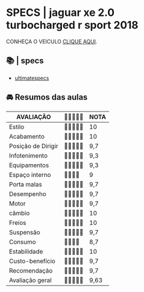 
# SPECS | jaguar xe 2.0 turbocharged r sport 2018

CONHEÇA O VEICULO  [CLIQUE AQUI](https://github.com/Marcosribeiroti/catalogo-flexbox/blob/main/index.pdf).

## 📚 | specs
- [ultimatespecs](https://www.ultimatespecs.com/car-specs/Jaguar/70244/Jaguar-XE-20-Diesel-180HP-R-Sport.html)


## 🚘 Resumos  das aulas
| AVALIAÇÃO |🌟🌟🌟🌟🌟| NOTA |
|---------|---------|---------|
|Estilo |🌟🌟🌟🌟🌟| 10
|Acabamento |🌟🌟🌟🌟🌟| 10
|Posição de Dirigir |🌟🌟🌟🌟🌟| 9,7
|Infotenimento |🌟🌟🌟🌟🌟| 9,3
|Equipamentos |🌟🌟🌟🌟🌟| 9,3
|Espaço interno |🌟🌟🌟🌟| 9
|Porta malas |🌟🌟🌟🌟🌟| 9,7
|Desempenho |🌟🌟🌟🌟🌟| 9,7
|Motor |🌟🌟🌟🌟🌟| 9,7
|câmbio|🌟🌟🌟🌟🌟| 10
|Freios |🌟🌟🌟🌟🌟| 10
|Suspensão |🌟🌟🌟🌟🌟| 9,7
|Consumo |🌟🌟🌟🌟| 8,7
|Estabilidade |🌟🌟🌟🌟🌟| 10
|Custo-benefício |🌟🌟🌟🌟🌟| 9,7
|Recomendação|🌟🌟🌟🌟🌟| 9,7
|Avaliação geral |🌟🌟🌟🌟🌟| 9,63